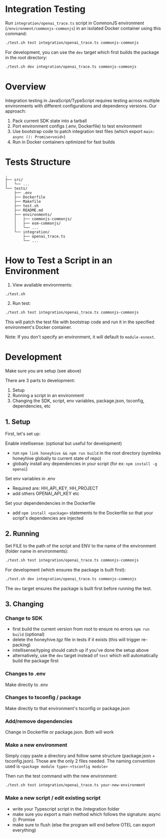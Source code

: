 # Integration Testing

Run `integration/openai_trace.ts` script in CommonJS environment (`/environment/commonjs-commonjs`) in an isolated Docker container using this command:

```bash
./test.sh test integration/openai_trace.ts commonjs-commonjs
```

For development, you can use the `dev` target which first builds the package in the root directory:

```bash
./test.sh dev integration/openai_trace.ts commonjs-commonjs
```

# Overview

Integration testing in JavaScript/TypeScript requires testing across multiple environments with different configurations and dependency versions. Our approach:

1. Pack current SDK state into a tarball
2. Port environment configs (.env, Dockerfile) to test environment
3. Use bootstrap code to patch integration test files (which export `main: async (): Promise<void>`)
4. Run in Docker containers optimized for fast builds

# Tests Structure

```
.
├── src/
│   └── ...
└── tests/
    ├── .env
    ├── Dockerfile
    ├── Makefile
    ├── test.sh
    ├── README.md
    ├── environments/
    │   ├── commonjs-commonjs/
    │   ├── esm-commonjs/
    │   └── ...
    └── integration/
        ├── openai_trace.ts
        └── ...
```

# How to Test a Script in an Environment

1. View available environments:
```bash
./test.sh
```

2. Run test:
```bash
./test.sh test integration/openai_trace.ts commonjs-commonjs
```

This will patch the test file with bootstrap code and run it in the specified environment's Docker container. 

Note: If you don't specify an environment, it will default to `module-esnext`.


# Development

Make sure you are setup (see above)

There are 3 parts to development:

1. Setup
2. Running a script in an environment
3. Changing the SDK, script, env variables, package.json, tsconfig, dependencies, etc


## 1. Setup

First, let's set up:

Enable intellisense: (optional but useful for development)
- run `npm link honeyhive && npm run build` in the root directory (symlinks honeyhive globally to current state of repo)
- globally install any dependencies in your script (for ex: `npm install -g openai`)

Set env variables in .env
- Required are: HH_API_KEY, HH_PROJECT
- add others OPENAI_API_KEY etc

Set your dependendencies in the Dockerfile
- add `npm install <package>` statements to the Dockerfile so that your script's dependencies are injected

## 2. Running
Set FILE to the path of the script and ENV to the name of the environment (folder name in environments):

```bash
./test.sh test integration/openai_trace.ts commonjs-commonjs
```

For development (which ensures the package is built first):

```bash
./test.sh dev integration/openai_trace.ts commonjs-commonjs
```

The `dev` target ensures the package is built first before running the test.

## 3. Changing
### Change to SDK
- first build the current version from root to ensure no errors `npm run build` (optional)
- delete the honeyhive.tgz file in tests if it exists (this will trigger re-packing)
- intellisense/typing should catch up if you've done the setup above
- alternatively, use the `dev` target instead of `test` which will automatically build the package first

### Changes to .env
Make directly to .env

### Changes to tsconfig / package
Make directly to that environment's tsconfig or package.json

### Add/remove dependencies
Change in Dockerfile or package.json. Both will work

### Make a new environment
Simply copy paste a directory and follow same structure (package.json + tsconfig.json). Those are the only 2 files needed. The naming convention used is `<package module type>-<tsconfig module>`

Then run the test command with the new environment:

```bash
./test.sh test integration/openai_trace.ts your-new-environment
```

### Make a new script / edit existing script
- write your Typescript script in the /integration folder
- make sure you export a main method which follows the signature: async (): Promise<void>
- make sure to flush (else the program will end before OTEL can export everything)

